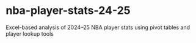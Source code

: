 # nba-player-stats-24-25
Excel-based analysis of 2024–25 NBA player stats using pivot tables and player lookup tools
